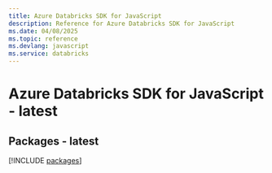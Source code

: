 ```yaml
---
title: Azure Databricks SDK for JavaScript
description: Reference for Azure Databricks SDK for JavaScript
ms.date: 04/08/2025
ms.topic: reference
ms.devlang: javascript
ms.service: databricks
---
```

# Azure Databricks SDK for JavaScript - latest
## Packages - latest
[!INCLUDE [packages](databricks-index.md)]